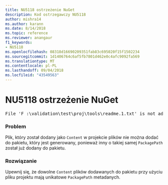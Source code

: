 ```yaml
---
title: NU5118 ostrzeżenie NuGet
description: Kod ostrzegawczy NU5118
author: mishra14
ms.author: karann
ms.date: 8/14/2018
ms.topic: reference
ms.reviewer: anangaur
f1_keywords:
- NU5118
ms.openlocfilehash: 08318d16690209351fab83c695020f15f1502234
ms.sourcegitcommit: 1d1406764c6af5fb7801d462e0c4afc9092fa569
ms.translationtype: MT
ms.contentlocale: pl-PL
ms.lasthandoff: 09/04/2018
ms.locfileid: "43549563"
---
```

# <a name="nuget-warning-nu5118"></a>NU5118 ostrzeżenie NuGet
<pre>File 'F :\validation\test\proj\tools\readme.1.txt' is not added because the package already contains file 'tools\readme.txt'</pre>

### <a name="issue"></a>Problem

Plik, który został dodany jako `Content` w projekcie plików nie można dodać do pakietu, który jest generowany, ponieważ inny o takiej samej `PackagePath` został już dodany do pakietu.


### <a name="solution"></a>Rozwiązanie

Upewnij się, że dowolne `Content` plików dodawanych do pakietu przy użyciu pliku projektu mają unikatowe `PackagePath` metadanych.

